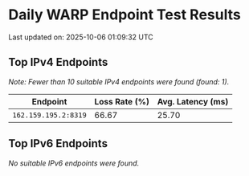 # Daily WARP Endpoint Test Results

Last updated on: 2025-10-06 01:09:32 UTC

## Top IPv4 Endpoints

*Note: Fewer than 10 suitable IPv4 endpoints were found (found: 1).*


| Endpoint | Loss Rate (%) | Avg. Latency (ms) |
|---|---|---|
| `162.159.195.2:8319` | 66.67 | 25.70 |

## Top IPv6 Endpoints

*No suitable IPv6 endpoints were found.*

